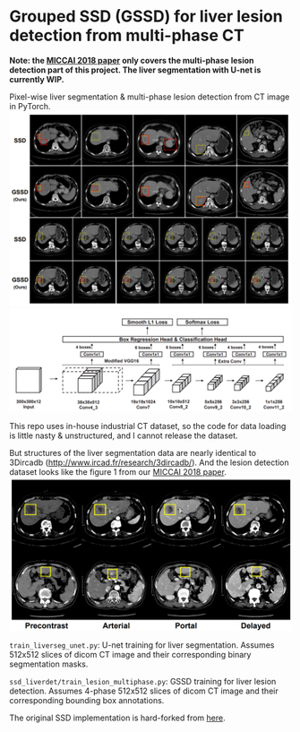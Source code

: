 # Grouped SSD (GSSD) for liver lesion detection from multi-phase CT 

**Note: the [MICCAI 2018 paper](https://arxiv.org/abs/1807.00436) only covers the multi-phase lesion detection part of this project. The liver segmentation with U-net is currently WIP.**

Pixel-wise liver segmentation & multi-phase lesion detection from CT image in PyTorch.
![](./pics/figure4.png)
![](./pics/figure2.png)

This repo uses in-house industrial CT dataset, so the code for data loading is little nasty & unstructured, and I cannot release the dataset.

But structures of the liver segmentation data are nearly identical to 3Dircadb (http://www.ircad.fr/research/3dircadb/). And the lesion detection dataset looks like the figure 1 from our [MICCAI 2018 paper](https://arxiv.org/abs/1807.00436).
![](./pics/figure1.png)

`train_liverseg_unet.py`: U-net training for liver segmentation. Assumes 512x512 slices of dicom CT image and their corresponding binary segmentation masks.

`ssd_liverdet/train_lesion_multiphase.py`: GSSD training for liver lesion detection. Assumes 4-phase 512x512 slices of dicom CT image and their corresponding bounding box annotations.

The original SSD implementation is hard-forked from [here](https://github.com/amdegroot/ssd.pytorch).
